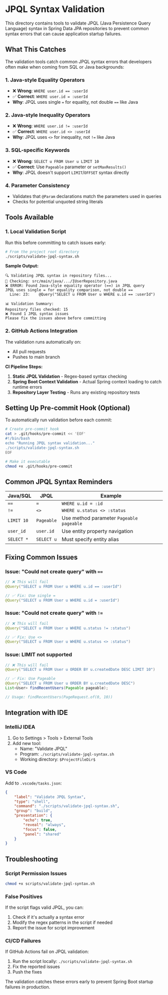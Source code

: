 # JPQL Syntax Validation

This directory contains tools to validate JPQL (Java Persistence Query Language) syntax in Spring Data JPA repositories to prevent common syntax errors that can cause application startup failures.

## What This Catches

The validation tools catch common JPQL syntax errors that developers often make when coming from SQL or Java backgrounds:

### 1. Java-style Equality Operators
- ❌ **Wrong**: `WHERE user.id == :userId` 
- ✅ **Correct**: `WHERE user.id = :userId`
- **Why**: JPQL uses single `=` for equality, not double `==` like Java

### 2. Java-style Inequality Operators  
- ❌ **Wrong**: `WHERE user.id != :userId`
- ✅ **Correct**: `WHERE user.id <> :userId`
- **Why**: JPQL uses `<>` for inequality, not `!=` like Java

### 3. SQL-specific Keywords
- ❌ **Wrong**: `SELECT u FROM User u LIMIT 10`
- ✅ **Correct**: Use `Pageable` parameter or `setMaxResults()`
- **Why**: JPQL doesn't support `LIMIT`/`OFFSET` syntax directly

### 4. Parameter Consistency
- Validates that `@Param` declarations match the parameters used in queries
- Checks for potential unquoted string literals

## Tools Available

### 1. Local Validation Script
Run this before committing to catch issues early:

```bash
# From the project root directory
./scripts/validate-jpql-syntax.sh
```

**Sample Output:**
```
🔍 Validating JPQL syntax in repository files...
📁 Checking: src/main/java/.../IUserRepository.java
❌ ERROR: Found Java-style equality operator (==) in JPQL query
JPQL uses single = for equality comparison, not double ==
  Line: 23:    @Query("SELECT u FROM User u WHERE u.id == :userId")

📊 Validation Summary:
Repository files checked: 15
❌ Found 1 JPQL syntax issues
Please fix the issues above before committing
```

### 2. GitHub Actions Integration
The validation runs automatically on:
- All pull requests
- Pushes to main branch

**CI Pipeline Steps:**
1. **Static JPQL Validation** - Regex-based syntax checking
2. **Spring Boot Context Validation** - Actual Spring context loading to catch runtime errors
3. **Repository Layer Testing** - Runs any existing repository tests

## Setting Up Pre-commit Hook (Optional)

To automatically run validation before each commit:

```bash
# Create pre-commit hook
cat > .git/hooks/pre-commit << 'EOF'
#!/bin/bash
echo "Running JPQL syntax validation..."
./scripts/validate-jpql-syntax.sh
EOF

# Make it executable
chmod +x .git/hooks/pre-commit
```

## Common JPQL Syntax Reminders

| Java/SQL | JPQL | Example |
|----------|------|---------|
| `==` | `=` | `WHERE u.id = :id` |
| `!=` | `<>` | `WHERE u.status <> :status` |
| `LIMIT 10` | `Pageable` | Use method parameter `Pageable pageable` |
| `user_id` | `user.id` | Use entity property navigation |
| `SELECT *` | `SELECT u` | Must specify entity alias |

## Fixing Common Issues

### Issue: "Could not create query" with `==`
```java
// ❌ This will fail
@Query("SELECT u FROM User u WHERE u.id == :userId")

// ✅ Fix: Use single =
@Query("SELECT u FROM User u WHERE u.id = :userId")
```

### Issue: "Could not create query" with `!=`
```java
// ❌ This will fail  
@Query("SELECT u FROM User u WHERE u.status != :status")

// ✅ Fix: Use <>
@Query("SELECT u FROM User u WHERE u.status <> :status")
```

### Issue: LIMIT not supported
```java
// ❌ This will fail
@Query("SELECT u FROM User u ORDER BY u.createdDate DESC LIMIT 10")

// ✅ Fix: Use Pageable
@Query("SELECT u FROM User u ORDER BY u.createdDate DESC")
List<User> findRecentUsers(Pageable pageable);

// Usage: findRecentUsers(PageRequest.of(0, 10))
```

## Integration with IDE

### IntelliJ IDEA
1. Go to Settings > Tools > External Tools
2. Add new tool:
   - Name: "Validate JPQL"
   - Program: `./scripts/validate-jpql-syntax.sh`
   - Working directory: `$ProjectFileDir$`

### VS Code  
Add to `.vscode/tasks.json`:
```json
{
    "label": "Validate JPQL Syntax",
    "type": "shell", 
    "command": "./scripts/validate-jpql-syntax.sh",
    "group": "build",
    "presentation": {
        "echo": true,
        "reveal": "always",
        "focus": false,
        "panel": "shared"
    }
}
```

## Troubleshooting

### Script Permission Issues
```bash
chmod +x scripts/validate-jpql-syntax.sh
```

### False Positives
If the script flags valid JPQL, you can:
1. Check if it's actually a syntax error
2. Modify the regex patterns in the script if needed
3. Report the issue for script improvement

### CI/CD Failures
If GitHub Actions fail on JPQL validation:
1. Run the script locally: `./scripts/validate-jpql-syntax.sh`
2. Fix the reported issues
3. Push the fixes

The validation catches these errors early to prevent Spring Boot startup failures in production. 